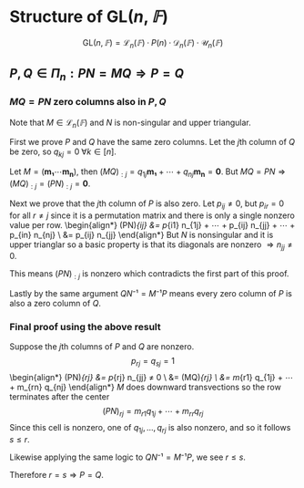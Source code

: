 # Structure of $\textrm{GL}(n, 𝔽)$

$$ \textrm{GL}(n, 𝔽) = \mathcal{L}_n(𝔽) · P(n) · \mathcal{D}_n(𝔽) · \mathcal{U}_n(𝔽) $$

## $P, Q ∈ Π_n : PN = MQ ⇒ P = Q$

### $MQ = PN$ zero columns also in $P, Q$

Note that $M ∈ \mathcal{L}_n(𝔽)$ and $N$ is non-singular and upper triangular.

First we prove $P$ and $Q$ have the same zero columns. Let the $j$th column of $Q$ be zero, so $q_{kj} = 0 \; ∀k ∈ [n]$.

Let $M = (\mathbf{m₁} ⋯ \mathbf{m_n})$, then $(MQ)_{:j} = q_{1j} \mathbf{m₁} + ⋯ + q_{nj} \mathbf{m_n} = \mathbf{0}$.
But $MQ = PN ⇒ (MQ)_{:j} = (PN)_{:j} = \mathbf{0}$.

Next we prove that the $j$th column of $P$ is also zero. Let $p_{ij} ≠ 0$, but $p_{ir} = 0$ for all $r ≠ j$ since it is
a permutation matrix and there is only a single nonzero value per row.
\begin{align*}
(PN)_{ij} &= p_{i1} n_{1j} + ⋯ + p_{ij} n_{jj} + ⋯ + p_{in} n_{nj} \\
          &= p_{ij} n_{jj}
\end{align*}
But $N$ is nonsingular and it is upper trianglar so a basic property is that its diagonals are nonzero $⇒ n_{jj} ≠ 0$.

This means $(PN)_{:j}$ is nonzero which contradicts the first part of this proof.

Lastly by the same argument $QN⁻¹ = M⁻¹P$ means every zero column of $P$ is also a zero column of $Q$.

### Final proof using the above result

Suppose the $j$th columns of $P$ and $Q$ are nonzero.
$$ p_{rj} = q_{sj} = 1 $$
\begin{align*}
(PN)_{rj} &= p_{rj} n_{jj} ≠ 0 \\
    &= (MQ)_{rj} \\
    &= m_{r1} q_{1j} + ⋯ + m_{rn} q_{nj}
\end{align*}
$M$ does downward transvections so the row terminates after the center
$$ (PN)_{rj} = m_{r1} q_{1j} + ⋯ + m_{rr} q_{rj} $$
Since this cell is nonzero, one of $q_{1j}, …, q_{rj}$ is also nonzero,
and so it follows $s ≤ r$.

Likewise applying the same logic to $QN⁻¹ = M⁻¹P$, we see $r ≤ s$.

Therefore $r = s ⇒ P = Q$.

